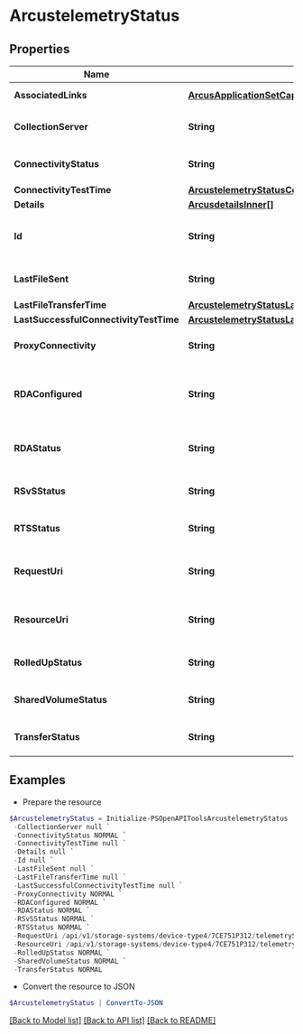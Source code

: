 # ArcustelemetryStatus
## Properties

Name | Type | Description | Notes
------------ | ------------- | ------------- | -------------
**AssociatedLinks** | [**ArcusApplicationSetCapacityStatsAssociatedLinksInner[]**](ArcusApplicationSetCapacityStatsAssociatedLinksInner.md) | Associated Links Details | [optional] 
**CollectionServer** | **String** | Callhome Collection server URL | [optional] 
**ConnectivityStatus** | **String** | Callhome connectivity status. | [optional] 
**ConnectivityTestTime** | [**ArcustelemetryStatusConnectivityTestTime**](ArcustelemetryStatusConnectivityTestTime.md) |  | [optional] 
**Details** | [**ArcusdetailsInner[]**](ArcusdetailsInner.md) |  | [optional] 
**Id** | **String** | Unique identifier of the callhome status. | [optional] 
**LastFileSent** | **String** | Last sent file name via callhome. | [optional] 
**LastFileTransferTime** | [**ArcustelemetryStatusLastFileTransferTime**](ArcustelemetryStatusLastFileTransferTime.md) |  | [optional] 
**LastSuccessfulConnectivityTestTime** | [**ArcustelemetryStatusLastSuccessfulConnectivityTestTime**](ArcustelemetryStatusLastSuccessfulConnectivityTestTime.md) |  | [optional] 
**ProxyConnectivity** | **String** | Proxy connectivity status. | [optional] 
**RDAConfigured** | **String** | Callhome transport agent configuration details. | [optional] 
**RDAStatus** | **String** | Status of Callhome Transport Agent. | [optional] 
**RSvSStatus** | **String** | Status of callhome agent. | [optional] 
**RTSStatus** | **String** | Status of Real time scrubber. | [optional] 
**RequestUri** | **String** | resourceUri for detailed storage object | [optional] 
**ResourceUri** | **String** | resourceUri for detailed storage object | [optional] 
**RolledUpStatus** | **String** | Callhome Rolled up status. | [optional] 
**SharedVolumeStatus** | **String** | Shared Volume status | [optional] 
**TransferStatus** | **String** | Callhome File Transfer transfer. | [optional] 

## Examples

- Prepare the resource
```powershell
$ArcustelemetryStatus = Initialize-PSOpenAPIToolsArcustelemetryStatus  -AssociatedLinks [{&quot;resourceUri&quot;:&quot;/api/v1/storage-systems/device-type4/{uid}&quot;,&quot;type&quot;:&quot;systems&quot;}] `
 -CollectionServer null `
 -ConnectivityStatus NORMAL `
 -ConnectivityTestTime null `
 -Details null `
 -Id null `
 -LastFileSent null `
 -LastFileTransferTime null `
 -LastSuccessfulConnectivityTestTime null `
 -ProxyConnectivity NORMAL `
 -RDAConfigured NORMAL `
 -RDAStatus NORMAL `
 -RSvSStatus NORMAL `
 -RTSStatus NORMAL `
 -RequestUri /api/v1/storage-systems/device-type4/7CE751P312/telemetryStatus `
 -ResourceUri /api/v1/storage-systems/device-type4/7CE751P312/telemetryStatus `
 -RolledUpStatus NORMAL `
 -SharedVolumeStatus NORMAL `
 -TransferStatus NORMAL
```

- Convert the resource to JSON
```powershell
$ArcustelemetryStatus | ConvertTo-JSON
```

[[Back to Model list]](../README.md#documentation-for-models) [[Back to API list]](../README.md#documentation-for-api-endpoints) [[Back to README]](../README.md)

